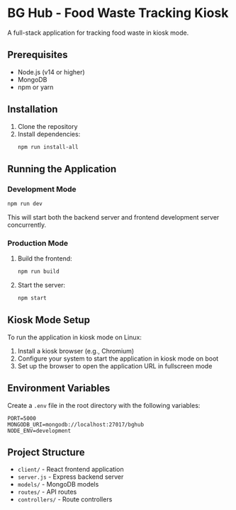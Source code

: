 # BG Hub - Food Waste Tracking Kiosk

A full-stack application for tracking food waste in kiosk mode.

## Prerequisites

- Node.js (v14 or higher)
- MongoDB
- npm or yarn

## Installation

1. Clone the repository
2. Install dependencies:
   ```bash
   npm run install-all
   ```

## Running the Application

### Development Mode
```bash
npm run dev
```
This will start both the backend server and frontend development server concurrently.

### Production Mode
1. Build the frontend:
   ```bash
   npm run build
   ```
2. Start the server:
   ```bash
   npm start
   ```

## Kiosk Mode Setup

To run the application in kiosk mode on Linux:

1. Install a kiosk browser (e.g., Chromium)
2. Configure your system to start the application in kiosk mode on boot
3. Set up the browser to open the application URL in fullscreen mode

## Environment Variables

Create a `.env` file in the root directory with the following variables:
```
PORT=5000
MONGODB_URI=mongodb://localhost:27017/bghub
NODE_ENV=development
```

## Project Structure

- `client/` - React frontend application
- `server.js` - Express backend server
- `models/` - MongoDB models
- `routes/` - API routes
- `controllers/` - Route controllers 